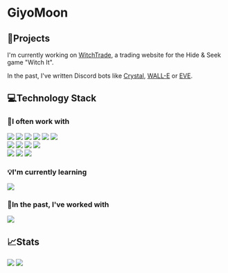 # GiyoMoon
## 📘Projects
I'm currently working on [WitchTrade](https://github.com/WitchTrade/), a trading website for the Hide & Seek game "Witch It".

In the past, I've written Discord bots like [Crystal](https://github.com/prsm/Crystal), [WALL-E](https://github.com/GiyoMoon/WALL-E) or [EVE](https://github.com/GiyoMoon/EVE).

## 💻Technology Stack
### 💜I often work with
<div>
  <img src="https://img.shields.io/badge/React%20-%23404040.svg?&style=flat-square&logo=react&logoColor=A860FE"/>
  <img src="https://img.shields.io/badge/Next.js%20-%23404040.svg?&style=flat-square&logo=next.js&logoColor=A860FE"/>
  <img src="https://img.shields.io/badge/NestJS%20-%23404040.svg?&style=flat-square&logo=nestjs&logoColor=A860FE"/>
  <img src="https://img.shields.io/badge/Node.js%20-%23404040.svg?&style=flat-square&logo=node.js&logoColor=A860FE"/>
  <img src="https://img.shields.io/badge/Angular%20-%23404040.svg?&style=flat-square&logo=angular&logoColor=A860FE"/>
  <img src="https://img.shields.io/badge/Tailwind%20-%23404040.svg?&style=flat-square&logo=tailwind-css&logoColor=A860FE"/>
</div>
<div>
  <img src="https://img.shields.io/badge/Typescript%20-%23404040.svg?&style=flat-square&logo=typescript&logoColor=DD58C1"/>
  <img src="https://img.shields.io/badge/Javascript%20-%23404040.svg?&style=flat-square&logo=javascript&logoColor=DD58C1"/>
  <img src="https://img.shields.io/badge/HTML5%20-%23404040.svg?&style=flat-square&logo=html5&logoColor=DD58C1"/>
  <img src="https://img.shields.io/badge/CSS3%20-%23404040.svg?&style=flat-square&logo=css3&logoColor=DD58C1"/>
</div>
<div>
  <img src="https://img.shields.io/badge/Docker%20-%23404040.svg?&style=flat-square&logo=docker&logoColor=A860FE"/>
  <img src="https://img.shields.io/badge/Git%20-%23404040.svg?&style=flat-square&logo=git&logoColor=A860FE"/>
  <img src="https://img.shields.io/badge/MySQL%20-%23404040.svg?&style=flat-square&logo=mysql&logoColor=A860FE"/>
</div>

### 💡I'm currently learning
<div>
  <img src="https://img.shields.io/badge/React_Native%20-%23404040.svg?&style=flat-square&logo=react&logoColor=DD58C1"/>
</div>

### 💫In the past, I've worked with
<div>
  <img src="https://img.shields.io/badge/Java%20-%23404040.svg?&style=flat-square&logo=java&logoColor=A860FE"/>
</div>

## 📈Stats

<img align="center" src="https://github-readme-stats.vercel.app/api?username=GiyoMoon&theme=jolly&count_private=true&hide_border=true&line_height=24&show_icons=true" />
<img align="center" src="https://github-readme-stats.vercel.app/api/top-langs/?username=GiyoMoon&layout=compact&theme=jolly&langs_count=8&hide_border=true" />

